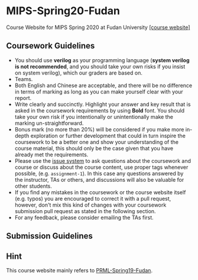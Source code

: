 # MIPS-Spring20-Fudan
Course Website for MIPS Spring 2020 at Fudan University
[[course website]](https://sunfloweraries.github.io/Assignments-for-MIPS2020/)

## Coursework Guidelines

- You should use **verilog** as your programming language (**system verilog is not recommended**, and you should take your own risks if you insist on system verilog),  which our graders are based on.
- Teams.
- Both English and Chinese are acceptable, and there will be no difference in terms of marking as long as you can make yourself clear with your report.
- Write clearly and succinctly. Highlight your answer and key result that is asked in the coursework requirements by using **Bold** font. You should take your own risk if you intentionally or unintentionally make the marking un-straightforward.
- Bonus mark (no more than 20%) will be considered if you make more in-depth exploration or further development that could in turn inspire the coursework to be a better one and show your understanding of the course material, this should only be the case given that you have already met the requirements.
- Please use the [issue system](https://github.com/SunflowerAries/Assignments-for-MIPS2020/issues) to ask questions about the coursework and course or discuss about the course content, use proper tags whenever possible, (e.g. `assignment-1`). In this case any questions answered by the instructor, TAs or others, and discussions will also be valuable for other students.
- If you find any mistakes in the coursework or the course website itself (e.g. typos) you are encouraged to correct it with a pull request, however, don't mix this kind of changes with your coursework submission pull request as stated in the following section.
- For any feedback, please consider emailing the TAs first.

## Submission Guidelines



## Hint

This course website mainly refers to [PRML-Spring19-Fudan](https://github.com/ichn-hu/PRML-Spring19-Fudan).